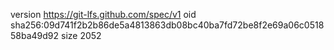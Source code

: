 version https://git-lfs.github.com/spec/v1
oid sha256:09d741f2b2b86de5a4813863db08bc40ba7fd72be8f2e69a06c051858ba49d92
size 2052
